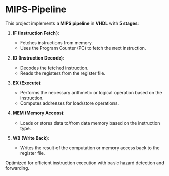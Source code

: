 ﻿# **MIPS-Pipeline**

This project implements a **MIPS pipeline** in **VHDL** with **5 stages**:

1. **IF (Instruction Fetch)**: 
   - Fetches instructions from memory.
   - Uses the Program Counter (PC) to fetch the next instruction.
   
2. **ID (Instruction Decode)**:
   - Decodes the fetched instruction.
   - Reads the registers from the register file.
   
3. **EX (Execute)**:
   - Performs the necessary arithmetic or logical operation based on the instruction.
   - Computes addresses for load/store operations.
   
4. **MEM (Memory Access)**:
   - Loads or stores data to/from data memory based on the instruction type.
   
5. **WB (Write Back)**:
   - Writes the result of the computation or memory access back to the register file.
  
Optimized for efficient instruction execution with basic hazard detection and forwarding.

